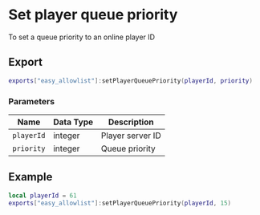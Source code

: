 # Set player queue priority

To set a queue priority to an online player ID

## Export

```lua
exports["easy_allowlist"]:setPlayerQueuePriority(playerId, priority)
```

### Parameters

| Name       | Data Type | Description      |
| ---------- | --------- | ---------------- |
| `playerId` | integer   | Player server ID |
| `priority` | integer   | Queue priority   |

## Example

```lua
local playerId = 61
exports["easy_allowlist"]:setPlayerQueuePriority(playerId, 15)
```
